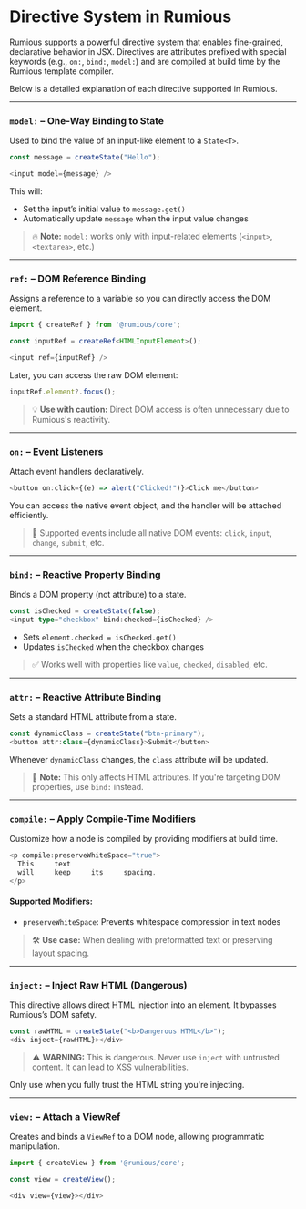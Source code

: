 # Directive System in Rumious

Rumious supports a powerful directive system that enables fine-grained, declarative behavior in JSX. Directives are attributes prefixed with special keywords (e.g., `on:`, `bind:`, `model:`) and are compiled at build time by the Rumious template compiler.

Below is a detailed explanation of each directive supported in Rumious.

---

### `model:` – One-Way Binding to State

Used to bind the value of an input-like element to a `State<T>`.

```ts
const message = createState("Hello");

<input model={message} />
```

This will:

- Set the input’s initial value to `message.get()`
- Automatically update `message` when the input value changes

> 🔥 **Note:** `model:` works only with input-related elements (`<input>`, `<textarea>`, etc.)

---

### `ref:` – DOM Reference Binding

Assigns a reference to a variable so you can directly access the DOM element.

```ts
import { createRef } from '@rumious/core';

const inputRef = createRef<HTMLInputElement>();

<input ref={inputRef} />
```

Later, you can access the raw DOM element:

```ts
inputRef.element?.focus();
```

> 💡 **Use with caution:** Direct DOM access is often unnecessary due to Rumious's reactivity.

---

### `on:` – Event Listeners

Attach event handlers declaratively.

```ts
<button on:click={(e) => alert("Clicked!")}>Click me</button>
```

You can access the native event object, and the handler will be attached efficiently.

> 📌 Supported events include all native DOM events: `click`, `input`, `change`, `submit`, etc.

---

### `bind:` – Reactive Property Binding

Binds a DOM property (not attribute) to a state.

```ts
const isChecked = createState(false);
<input type="checkbox" bind:checked={isChecked} />
```

- Sets `element.checked = isChecked.get()`
- Updates `isChecked` when the checkbox changes

> ✅ Works well with properties like `value`, `checked`, `disabled`, etc.

---

### `attr:` – Reactive Attribute Binding

Sets a standard HTML attribute from a state.

```ts
const dynamicClass = createState("btn-primary");
<button attr:class={dynamicClass}>Submit</button>
```

Whenever `dynamicClass` changes, the `class` attribute will be updated.

> 🚧 **Note:** This only affects HTML attributes. If you're targeting DOM properties, use `bind:` instead.

---

### `compile:` – Apply Compile-Time Modifiers

Customize how a node is compiled by providing modifiers at build time.

```ts
<p compile:preserveWhiteSpace="true">
  This     text
  will     keep     its     spacing.
</p>
```

#### Supported Modifiers:

- `preserveWhiteSpace`: Prevents whitespace compression in text nodes

> 🛠️ **Use case:** When dealing with preformatted text or preserving layout spacing.

---

### `inject:` – Inject Raw HTML (Dangerous)

This directive allows direct HTML injection into an element. It bypasses Rumious’s DOM safety.

```ts
const rawHTML = createState("<b>Dangerous HTML</b>");
<div inject={rawHTML}></div>
```

> ⚠️ **WARNING:** This is dangerous. Never use `inject` with untrusted content. It can lead to XSS vulnerabilities.

Only use when you fully trust the HTML string you're injecting.

---

### `view:` – Attach a ViewRef

Creates and binds a `ViewRef` to a DOM node, allowing programmatic manipulation.

```ts
import { createView } from '@rumious/core';

const view = createView();

<div view={view}></div>
```
